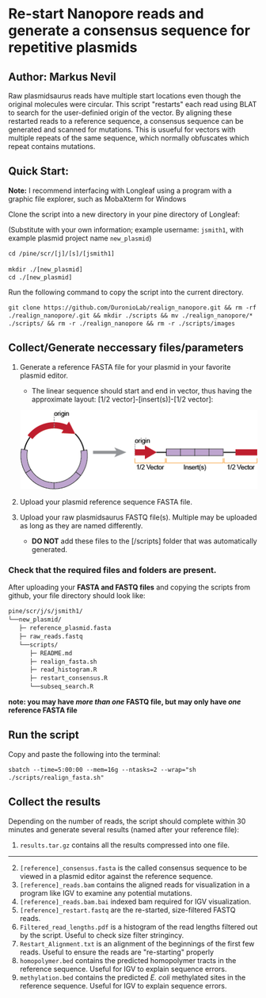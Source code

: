 # Re-start Nanopore reads and generate a consensus sequence for repetitive plasmids

## Author: Markus Nevil

Raw plasmidsaurus reads have multiple start locations even though the original molecules were circular. This script "restarts" each read using BLAT to search for the user-definied origin of the vector. By aligning these restarted reads to a reference sequence, a consensus sequence can be generated and scanned for mutations. This is usueful for vectors with multiple repeats of the same sequence, which normally obfuscates which repeat contains mutations.

## Quick Start:

**Note:** I recommend interfacing with Longleaf using a program with a graphic file explorer, such as MobaXterm for Windows

Clone the script into a new directory in your pine directory of Longleaf:

(Substitute with your own information; example username: `jsmith1`, with example plasmid project name `new_plasmid`)

```
cd /pine/scr/[j]/[s]/[jsmith1]

mkdir ./[new_plasmid]
cd ./[new_plasmid]
```

Run the following command to copy the script into the current directory.
```
git clone https://github.com/DuronioLab/realign_nanopore.git && rm -rf ./realign_nanopore/.git && mkdir ./scripts && mv ./realign_nanopore/* ./scripts/ && rm -r ./realign_nanopore && rm -r ./scripts/images
```

## Collect/Generate neccessary files/parameters

1. Generate a reference FASTA file for your plasmid in your favorite plasmid editor.
   - The linear sequence should start and end in vector, thus having the approximate layout: [1/2 vector]-[insert(s)]-[1/2 vector]:
   
   ![Like This](https://github.com/DuronioLab/realign_nanopore/blob/main/images/githubAsset%202small.png?raw=true)
2. Upload your plasmid reference sequence FASTA file.

3. Upload your raw plasmidsaurus FASTQ file(s). Multiple may be uploaded as long as they are named differently.
   - **DO NOT** add these files to the [/scripts] folder that was automatically generated.

### Check that the required files and folders are present.

After uploading your **FASTA and FASTQ files** and copying the scripts from github, your file directory should look like:

```bash
pine/scr/j/s/jsmith1/
└──new_plasmid/
   ├─ reference_plasmid.fasta
   ├─ raw_reads.fastq
   └──scripts/
      ├─ README.md
      ├─ realign_fasta.sh
      ├─ read_histogram.R
      ├─ restart_consensus.R
      └──subseq_search.R
```

**note: you may have *more than one* FASTQ file, but may only have *one* reference FASTA file**


## Run the script

Copy and paste the following into the terminal:
```
sbatch --time=5:00:00 --mem=16g --ntasks=2 --wrap="sh ./scripts/realign_fasta.sh"
```

## Collect the results

Depending on the number of reads, the script should complete within 30 minutes and generate several results (named after your reference file):
1. `results.tar.gz` contains all the results compressed into one file.
------
2. `[reference]_consensus.fasta` is the called consensus sequence to be viewed in a plasmid editor against the reference sequence.
3. `[reference]_reads.bam` contains the aligned reads for visualization in a program like IGV to examine any potential mutations.
4. `[reference]_reads.bam.bai` indexed bam required for IGV visualization.
5. `[reference]_restart.fastq` are the re-started, size-filtered FASTQ reads.
6. `Filtered_read_lengths.pdf` is a histogram of the read lengths filtered out by the script. Useful to check size filter stringincy.
7. `Restart_Alignment.txt` is an alignment of the beginnings of the first few reads. Useful to ensure the reads are "re-starting" properly
8. `homopolymer.bed` contains the predicted homopolymer tracts in the reference sequence. Useful for IGV to explain sequence errors.
9. `methylation.bed` contains the predicted *E. coli* methylated sites in the reference sequence. Useful for IGV to explain sequence errors. 

